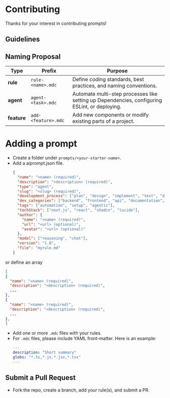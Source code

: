 # Contributing

Thanks for your interest in contributing prompts!

## Guidelines

## **Naming Proposal**

| Type        | Prefix              | Purpose                                                                                       |
| ----------- | ------------------- | --------------------------------------------------------------------------------------------- |
| **rule**    | `rule-<name>.mdc`   | Define coding standards, best practices, and naming conventions.                              |
| **agent**   | `agent-<task>.mdc`  | Automate multi-step processes like setting up Dependencies, configuring ESLint, or deploying. |
| **feature** | `add-<feature>.mdc` | Add new components or modify existing parts of a project.                                     |

# Adding a prompt

- Create a folder under `prompts/<your-starter-name>`.
- Add a aiprompt.json file.
  ```json
  {
    "name": "<name> (required)",
    "description": "<description> (required)",
    "type": "agent",
    "slug": "<slug> (required)",
    "development_process": ["plan", "design", "implement", "test", "deploy"],
    "dev_categories": ["backend", "frontend", "api", "documentation", "db"],
    "tags": ["automation", "setup", "agentic"],
    "techStack": ["next.js", "react", "shadcn", "lucide"],
    "author": {
      "name": "<name> (required)",
      "url": "<url> (optional)",
      "avatar": "<url> (optional)"
    },
    "model": ["reasoning", "chat"],
    "version": "1.0",
    "file": "myrule.md"
  }
  ```

or define an array

  ```json
  [
  {
    "name": "<name> (required)",
    "description": "<description> (required)",
    ...
  },
  {
    "name": "<name> (required)",
    "description": "<description> (required)",
    ...
  },
  ]
```


- Add one or more `.mdc` files with your rules.
- For `.mdc` files, please include YAML front-matter. Here is an example:
  ```yaml
  ---
  description: "Short summary"
  globs: "*.ts,*.js,*.jsx,*.tsx"
  ---

## Submit a Pull Request

- Fork the repo, create a branch, add your rule(s), and submit a PR.


